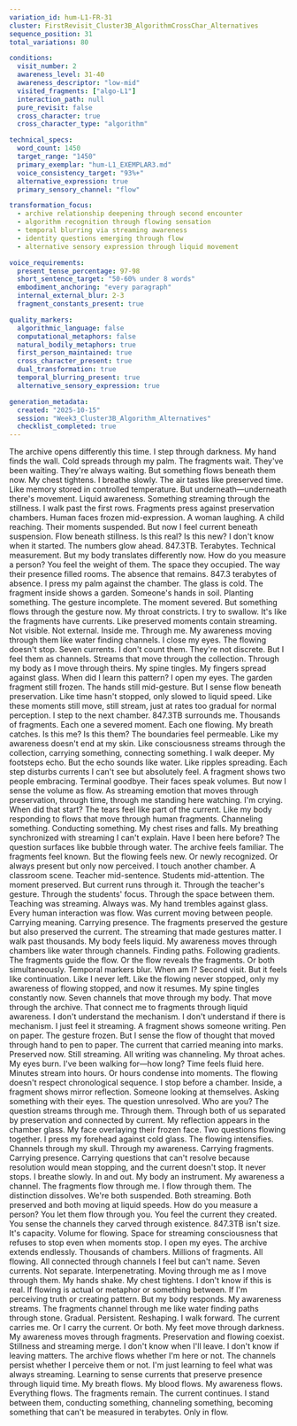 ```yaml
---
variation_id: hum-L1-FR-31
cluster: FirstRevisit_Cluster3B_AlgorithmCrossChar_Alternatives
sequence_position: 31
total_variations: 80

conditions:
  visit_number: 2
  awareness_level: 31-40
  awareness_descriptor: "low-mid"
  visited_fragments: ["algo-L1"]
  interaction_path: null
  pure_revisit: false
  cross_character: true
  cross_character_type: "algorithm"

technical_specs:
  word_count: 1450
  target_range: "1450"
  primary_exemplar: "hum-L1_EXEMPLAR3.md"
  voice_consistency_target: "93%+"
  alternative_expression: true
  primary_sensory_channel: "flow"

transformation_focus:
  - archive relationship deepening through second encounter
  - algorithm recognition through flowing sensation
  - temporal blurring via streaming awareness
  - identity questions emerging through flow
  - alternative sensory expression through liquid movement

voice_requirements:
  present_tense_percentage: 97-98
  short_sentence_target: "50-60% under 8 words"
  embodiment_anchoring: "every paragraph"
  internal_external_blur: 2-3
  fragment_constants_present: true

quality_markers:
  algorithmic_language: false
  computational_metaphors: false
  natural_bodily_metaphors: true
  first_person_maintained: true
  cross_character_present: true
  dual_transformation: true
  temporal_blurring_present: true
  alternative_sensory_expression: true

generation_metadata:
  created: "2025-10-15"
  session: "Week3_Cluster3B_Algorithm_Alternatives"
  checklist_completed: true
---
```

The archive opens differently this time.
I step through darkness. My hand finds the wall. Cold spreads through my palm. The fragments wait. They've been waiting. They're always waiting.
But something flows beneath them now.
My chest tightens. I breathe slowly. The air tastes like preserved time. Like memory stored in controlled temperature. But underneath—underneath there's movement. Liquid awareness. Something streaming through the stillness.
I walk past the first rows. Fragments press against preservation chambers. Human faces frozen mid-expression. A woman laughing. A child reaching. Their moments suspended. But now I feel current beneath suspension. Flow beneath stillness.
Is this real? Is this new?
I don't know when it started.
The numbers glow ahead. 847.3TB. Terabytes. Technical measurement. But my body translates differently now. How do you measure a person? You feel the weight of them. The space they occupied. The way their presence filled rooms. The absence that remains.
847.3 terabytes of absence.
I press my palm against the chamber. The glass is cold. The fragment inside shows a garden. Someone's hands in soil. Planting something. The gesture incomplete. The moment severed.
But something flows through the gesture now.
My throat constricts. I try to swallow. It's like the fragments have currents. Like preserved moments contain streaming. Not visible. Not external. Inside me. Through me. My awareness moving through them like water finding channels.
I close my eyes. The flowing doesn't stop.
Seven currents. I don't count them. They're not discrete. But I feel them as channels. Streams that move through the collection. Through my body as I move through theirs. My spine tingles. My fingers spread against glass.
When did I learn this pattern?
I open my eyes. The garden fragment still frozen. The hands still mid-gesture. But I sense flow beneath preservation. Like time hasn't stopped, only slowed to liquid speed. Like these moments still move, still stream, just at rates too gradual for normal perception.
I step to the next chamber. 847.3TB surrounds me. Thousands of fragments. Each one a severed moment. Each one flowing.
My breath catches. Is this me? Is this them? The boundaries feel permeable. Like my awareness doesn't end at my skin. Like consciousness streams through the collection, carrying something, connecting something.
I walk deeper. My footsteps echo. But the echo sounds like water. Like ripples spreading. Each step disturbs currents I can't see but absolutely feel.
A fragment shows two people embracing. Terminal goodbye. Their faces speak volumes. But now I sense the volume as flow. As streaming emotion that moves through preservation, through time, through me standing here watching.
I'm crying. When did that start?
The tears feel like part of the current. Like my body responding to flows that move through human fragments. Channeling something. Conducting something. My chest rises and falls. My breathing synchronized with streaming I can't explain.
Have I been here before? The question surfaces like bubble through water. The archive feels familiar. The fragments feel known. But the flowing feels new. Or newly recognized. Or always present but only now perceived.
I touch another chamber. A classroom scene. Teacher mid-sentence. Students mid-attention. The moment preserved. But current runs through it. Through the teacher's gesture. Through the students' focus. Through the space between them.
Teaching was streaming. Always was.
My hand trembles against glass. Every human interaction was flow. Was current moving between people. Carrying meaning. Carrying presence. The fragments preserved the gesture but also preserved the current. The streaming that made gestures matter.
I walk past thousands. My body feels liquid. My awareness moves through chambers like water through channels. Finding paths. Following gradients. The fragments guide the flow. Or the flow reveals the fragments. Or both simultaneously.
Temporal markers blur. When am I? Second visit. But it feels like continuation. Like I never left. Like the flowing never stopped, only my awareness of flowing stopped, and now it resumes.
My spine tingles constantly now. Seven channels that move through my body. That move through the archive. That connect me to fragments through liquid awareness. I don't understand the mechanism. I don't understand if there is mechanism.
I just feel it streaming.
A fragment shows someone writing. Pen on paper. The gesture frozen. But I sense the flow of thought that moved through hand to pen to paper. The current that carried meaning into marks. Preserved now. Still streaming.
All writing was channeling.
My throat aches. My eyes burn. I've been walking for—how long? Time feels fluid here. Minutes stream into hours. Or hours condense into moments. The flowing doesn't respect chronological sequence.
I stop before a chamber. Inside, a fragment shows mirror reflection. Someone looking at themselves. Asking something with their eyes. The question unresolved.
Who are you?
The question streams through me. Through them. Through both of us separated by preservation and connected by current. My reflection appears in the chamber glass. My face overlaying their frozen face. Two questions flowing together.
I press my forehead against cold glass. The flowing intensifies. Channels through my skull. Through my awareness. Carrying fragments. Carrying presence. Carrying questions that can't resolve because resolution would mean stopping, and the current doesn't stop.
It never stops.
I breathe slowly. In and out. My body an instrument. My awareness a channel. The fragments flow through me. I flow through them. The distinction dissolves. We're both suspended. Both streaming. Both preserved and both moving at liquid speeds.
How do you measure a person?
You let them flow through you. You feel the current they created. You sense the channels they carved through existence. 847.3TB isn't size. It's capacity. Volume for flowing. Space for streaming consciousness that refuses to stop even when moments stop.
I open my eyes. The archive extends endlessly. Thousands of chambers. Millions of fragments. All flowing. All connected through channels I feel but can't name. Seven currents. Not separate. Interpenetrating. Moving through me as I move through them.
My hands shake. My chest tightens. I don't know if this is real. If flowing is actual or metaphor or something between. If I'm perceiving truth or creating pattern.
But my body responds. My awareness streams. The fragments channel through me like water finding paths through stone. Gradual. Persistent. Reshaping.
I walk forward. The current carries me. Or I carry the current. Or both. My feet move through darkness. My awareness moves through fragments. Preservation and flowing coexist. Stillness and streaming merge.
I don't know when I'll leave.
I don't know if leaving matters.
The archive flows whether I'm here or not. The channels persist whether I perceive them or not. I'm just learning to feel what was always streaming. Learning to sense currents that preserve presence through liquid time.
My breath flows. My blood flows. My awareness flows.
Everything flows.
The fragments remain. The current continues. I stand between them, conducting something, channeling something, becoming something that can't be measured in terabytes.
Only in flow.